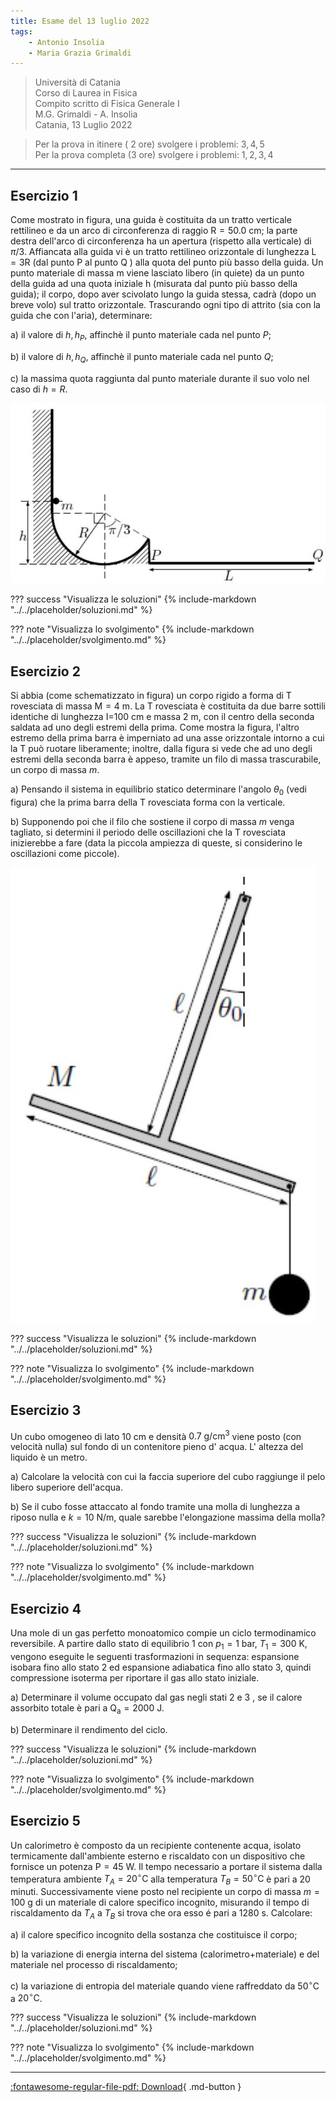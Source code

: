 ```yaml
---
title: Esame del 13 luglio 2022
tags:
    - Antonio Insolia
    - Maria Grazia Grimaldi
---
```


>Università di Catania<br>
Corso di Laurea in Fisica<br>
Compito scritto di Fisica Generale I<br>
M.G. Grimaldi - A. Insolia<br>
Catania, 13 Luglio 2022

>Per la prova in itinere ( 2 ore) svolgere i problemi: $3,4,5$<br>
Per la prova completa (3 ore) svolgere i problemi: $1,2,3,4$

---

## Esercizio 1

Come mostrato in figura, una guida è costituita da un tratto verticale
rettilineo e da un arco di circonferenza di raggio
$\mathrm{R}=50.0 \mathrm{~cm}$; la parte destra dell'arco di
circonferenza ha un apertura (rispetto alla verticale) di $\pi / 3$.
Affiancata alla guida vi è un tratto rettilineo orizzontale di lunghezza
$\mathrm{L}=3 \mathrm{R}$ (dal punto $\mathrm{P}$ al punto $\mathrm{Q}$
) alla quota del punto più basso della guida. Un punto materiale di
massa m viene lasciato libero (in quiete) da un punto della guida ad una
quota iniziale $\mathrm{h}$ (misurata dal punto più basso della guida);
il corpo, dopo aver scivolato lungo la guida stessa, cadrà (dopo un
breve volo) sul tratto orizzontale. Trascurando ogni tipo di attrito
(sia con la guida che con l'aria), determinare:

a\) il valore di $h, h_{P}$, affinchè il punto materiale cada nel punto
$P$;

b\) il valore di $h, h_{Q}$, affinchè il punto materiale cada nel punto
$Q$;

c\) la massima quota raggiunta dal punto materiale durante il suo volo
nel caso di $h=R$.

![image](../images/2023_05_14_f410bf68b032e0bd342dg-1.jpg)

??? success "Visualizza le soluzioni"
    {% include-markdown "../../placeholder/soluzioni.md" %}

??? note "Visualizza lo svolgimento"
    {% include-markdown "../../placeholder/svolgimento.md" %}

## Esercizio 2

Si abbia (come schematizzato in figura) un corpo rigido a forma di T
rovesciata di massa $\mathrm{M}=4 \mathrm{~m}$. La T rovesciata è
costituita da due barre sottili identiche di lunghezza I=100 cm e massa
$2 \mathrm{~m}$, con il centro della seconda saldata ad uno degli
estremi della prima. Come mostra la figura, l'altro estremo della prima
barra è imperniato ad una asse orizzontale intorno a cui la T può
ruotare liberamente; inoltre, dalla figura si vede che ad uno degli
estremi della seconda barra è appeso, tramite un filo di massa
trascurabile, un corpo di massa $m$.

a\) Pensando il sistema in equilibrio statico determinare l'angolo
$\theta_{0}$ (vedi figura) che la prima barra della T rovesciata forma
con la verticale.

b\) Supponendo poi che il filo che sostiene il corpo di massa $m$ venga
tagliato, si determini il periodo delle oscillazioni che la T rovesciata
inizierebbe a fare (data la piccola ampiezza di queste, si considerino
le oscillazioni come piccole).

![image](../images/2023_05_14_f410bf68b032e0bd342dg-2.jpg)

??? success "Visualizza le soluzioni"
    {% include-markdown "../../placeholder/soluzioni.md" %}

??? note "Visualizza lo svolgimento"
    {% include-markdown "../../placeholder/svolgimento.md" %}

## Esercizio 3

Un cubo omogeneo di lato $10 \mathrm{~cm}$ e densità
$0.7 \mathrm{~g} / \mathrm{cm}^{3}$ viene posto (con velocità nulla) sul
fondo di un contenitore pieno d' acqua. L' altezza del liquido è un
metro.

a\) Calcolare la velocità con cui la faccia superiore del cubo raggiunge
il pelo libero superiore dell'acqua.

b\) Se il cubo fosse attaccato al fondo tramite una molla di lunghezza a
riposo nulla e $k=10 \mathrm{~N} / \mathrm{m}$, quale sarebbe
l'elongazione massima della molla?

??? success "Visualizza le soluzioni"
    {% include-markdown "../../placeholder/soluzioni.md" %}

??? note "Visualizza lo svolgimento"
    {% include-markdown "../../placeholder/svolgimento.md" %}

## Esercizio 4

Una mole di un gas perfetto monoatomico compie un ciclo termodinamico
reversibile. A partire dallo stato di equilibrio 1 con $p_{1}=1$ bar,
$T_{1}=300 \mathrm{~K}$, vengono eseguite le seguenti trasformazioni in
sequenza: espansione isobara fino allo stato 2 ed espansione adiabatica
fino allo stato 3, quindi compressione isoterma per riportare il gas
allo stato iniziale.

a\) Determinare il volume occupato dal gas negli stati 2 e 3 , se il
calore assorbito totale è pari a
$\mathrm{Q}_{\mathrm{a}}=2000 \mathrm{~J}$.

b\) Determinare il rendimento del ciclo.

??? success "Visualizza le soluzioni"
    {% include-markdown "../../placeholder/soluzioni.md" %}

??? note "Visualizza lo svolgimento"
    {% include-markdown "../../placeholder/svolgimento.md" %}

## Esercizio 5

Un calorimetro è composto da un recipiente contenente acqua, isolato
termicamente dall'ambiente esterno e riscaldato con un dispositivo che
fornisce un potenza $\mathrm{P}=45 \mathrm{~W}$. Il tempo necessario a
portare il sistema dalla temperatura ambiente
$T_{A}=20^{\circ} \mathrm{C}$ alla temperatura
$T_{B}=50{ }^{\circ} \mathrm{C}$ è pari a 20 minuti. Successivamente
viene posto nel recipiente un corpo di massa $m=100 \mathrm{~g}$ di un
materiale di calore specifico incognito, misurando il tempo di
riscaldamento da $T_{A}$ a $T_{B}$ si trova che ora esso é pari a
$1280 \mathrm{~s}$. Calcolare:

a\) il calore specifico incognito della sostanza che costituisce il
corpo;

b\) la variazione di energia interna del sistema (calorimetro+materiale)
e del materiale nel processo di riscaldamento;

c\) la variazione di entropia del materiale quando viene raffreddato da
$50{ }^{\circ} \mathrm{C}$ a $20^{\circ} \mathrm{C}$.

??? success "Visualizza le soluzioni"
    {% include-markdown "../../placeholder/soluzioni.md" %}

??? note "Visualizza lo svolgimento"
    {% include-markdown "../../placeholder/svolgimento.md" %}

---

[:fontawesome-regular-file-pdf: Download](../pdf/2022-07-13.pdf){ .md-button }

